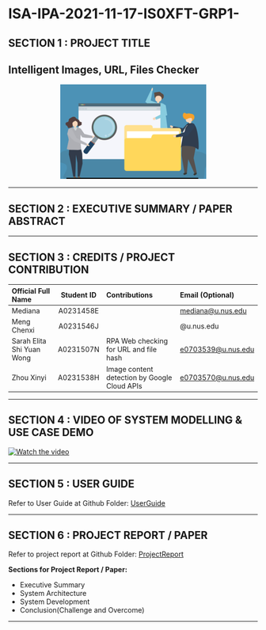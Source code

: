 # ISA-IPA-2021-11-17-IS0XFT-GRP1-
## SECTION 1 : PROJECT TITLE
## Intelligent Images, URL, Files Checker

<div align=center>
<img src="Miscellaneous/logo.png"
     style="" />
</div>


---
## SECTION 2 : EXECUTIVE SUMMARY / PAPER ABSTRACT


---
## SECTION 3 : CREDITS / PROJECT CONTRIBUTION

| Official Full Name  | Student ID   | Contributions | Email (Optional) |
| :------------ |:---------------:| :-----| :-----|
| Mediana | A0231458E |  | mediana@u.nus.edu |
| Meng Chenxi | A0231546J |  | @u.nus.edu |
| Sarah Elita Shi Yuan Wong| A0231507N | RPA Web checking for URL and file hash | e0703539@u.nus.edu |
| Zhou Xinyi | A0231538H | Image content detection by Google Cloud APIs | e0703570@u.nus.edu |

---
## SECTION 4 : VIDEO OF SYSTEM MODELLING & USE CASE DEMO
[![Watch the video](https://github.com/mediana-medy/ISA-IPA-2021-11-17-IS0XFT-GRP1-/tree/master/Miscellaneous/logo.png)](https://youtube.com)

---
## SECTION 5 : USER GUIDE


Refer to User Guide at Github Folder: [UserGuide](https://github.com/)

---
## SECTION 6 : PROJECT REPORT / PAPER

Refer to project report at Github Folder: [ProjectReport](https://github.com/)


**Sections for Project Report / Paper:**
- Executive Summary
- System Architecture
- System Development
- Conclusion(Challenge and Overcome)

---
